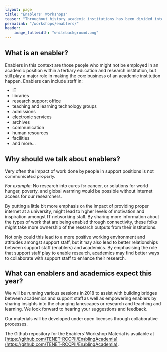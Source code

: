 ```yaml
---
layout: page
title: "Enablers' Workshops"
teaser: "Throughout history academic institutions has been divided into cohorts consisting of either <em>academics</em> or <em>support staff</em>. Due to the changing landscapes the siloed approach is no longer effective and <em>enablers</em> need tobecome part of the research or teaching and learning teams. It is also critical that silos are broken down between support departments to minimise duplication and competition and optimise efficiency."
permalink: "/workshops/enablers/"
header:
    image_fullwidth: "whitebackground.png"
---
```


## What is an enabler?

Enablers in this context are those people who might not be employed in an academic position within a tertiary
education and research institution, but still play a major role in making the core business of an academic institution happen. Enablers 
can include staff in:

- IT
- libraries
- research support office
- teaching and learning technology groups
- admissions
- electronic services
- archives
- communication
- human resources
- facilities 
- and more...

## Why should we talk about enablers?

Very often the impact of work done by people in support positions is not communicated properly. 

<em>For example</em>: No research into cures for cancer, or solutions for world hunger, poverty, and global 
warming would be possible without internet access for our researchers.

By putting a little bit more emphasis on the impact of providing proper internet at a university, might
lead to higher levels of motivation and inspiration amongst IT networking staff. By sharing more information 
about the types of work that are being enabled through connectivity, these folks might take more ownership of
the research outputs from their institutions.

Not only could this lead to a more positive working environment and attitudes amongst support staff, but 
it may also lead to better relationships between support staff (enablers) and academics. By emphasising the 
role that support staff play to enable research, academics may find better ways to collaborate with support
staff to enhance their research.

## What can enablers and academics expect this year?

We will be running various sessions in 2018 to assist with building 
bridges between academics and support staff as well as empowering enablers by sharing insights into the changing landscapes or research and teaching and learning. We look forward to hearing your suggestions and feedback.

Our materials will be developed under open licenses through collaborative processes. 

The Github repository for the Enablers' Workshop Material is available at [https://github.com/TENET-RCCPII/EnablingAcademia](https://github.com/TENET-RCCPII/EnablingAcademia). 
